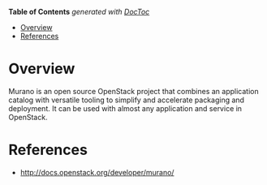 <!-- START doctoc generated TOC please keep comment here to allow auto update -->
<!-- DON'T EDIT THIS SECTION, INSTEAD RE-RUN doctoc TO UPDATE -->
**Table of Contents**  *generated with [DocToc](https://github.com/thlorenz/doctoc)*

- [Overview](#overview)
- [References](#references)

<!-- END doctoc generated TOC please keep comment here to allow auto update -->

# Overview

Murano is an open source OpenStack project that combines an application catalog with versatile tooling
to simplify and accelerate packaging and deployment. It can be used with almost any application and
service in OpenStack.

# References

- http://docs.openstack.org/developer/murano/
